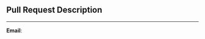 ## Pull Request Description

<!-- Describe your changes here -->

---

<!-- For Recipe Cookbook Submissions ONLY: Include your email below to receive $10 OpenRouter credits once approved & merged -->
**Email**: 
